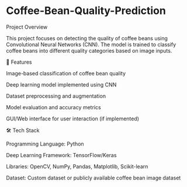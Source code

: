# Coffee-Bean-Quality-Prediction
 Project Overview

This project focuses on detecting the quality of coffee beans using Convolutional Neural Networks (CNN). The model is trained to classify coffee beans into different quality categories based on image inputs.

🚀 Features

Image-based classification of coffee bean quality

Deep learning model implemented using CNN

Dataset preprocessing and augmentation

Model evaluation and accuracy metrics

GUI/Web interface for user interaction (if implemented)

🛠️ Tech Stack

Programming Language: Python

Deep Learning Framework: TensorFlow/Keras

Libraries: OpenCV, NumPy, Pandas, Matplotlib, Scikit-learn

Dataset: Custom dataset or publicly available coffee bean image dataset
